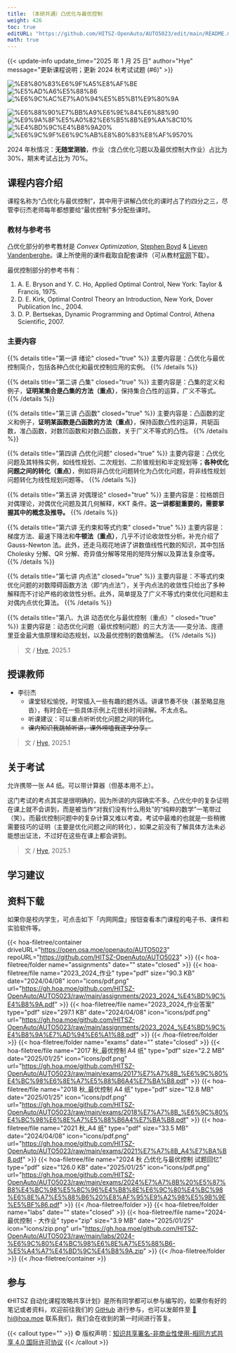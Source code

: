 ```yaml
---
title: （本研共通）凸优化与最优控制
weight: 426
toc: true
editURL: "https://github.com/HITSZ-OpenAuto/AUTO5023/edit/main/README.md"
math: true
---
```


{{< update-info update_time="2025 年 1 月 25 日" author="Hye" message="更新课程说明；更新 2024 秋考试试题 (#6)" >}}


<div class="img-div hx-mt-4 hx-flex-row hx-justify-start hx-items-center">

![%E8%80%83%E6%9F%A5%E8%AF%BE](https://img.shields.io/badge/%E8%80%83%E6%9F%A5%E8%AF%BE-green)
![%E5%AD%A6%E5%88%86](https://img.shields.io/badge/%E5%AD%A6%E5%88%86-2-moccasin)
![%E6%9C%AC%E7%A0%94%E5%85%B1%E9%80%9A](https://img.shields.io/badge/%E6%9C%AC%E7%A0%94%E5%85%B1%E9%80%9A-lightskyblue)

![%E6%88%90%E7%BB%A9%E6%9E%84%E6%88%90](https://img.shields.io/badge/%E6%88%90%E7%BB%A9%E6%9E%84%E6%88%90-gold)
![%E9%9A%8F%E5%A0%82%E6%B5%8B%E9%AA%8C10%](https://img.shields.io/badge/%E9%9A%8F%E5%A0%82%E6%B5%8B%E9%AA%8C-10%25-wheat)
![%E4%BD%9C%E4%B8%9A20%](https://img.shields.io/badge/%E4%BD%9C%E4%B8%9A-20%25-wheat)
![%E6%9C%9F%E6%9C%AB%E8%80%83%E8%AF%9570%](https://img.shields.io/badge/%E6%9C%9F%E6%9C%AB%E8%80%83%E8%AF%95-70%25-wheat)

</div>

2024 年秋情况：**无随堂测验**，作业（含凸优化习题以及最优控制大作业）占比为 30%，期末考试占比为 70%。

## 课程内容介绍

课程名称为“凸优化与最优控制”，其中用于讲解凸优化的课时占了约四分之三，尽管李衍杰老师每年都想要给“最优控制”多分配些课时。

### 教材与参考书

凸优化部分的参考教材是 *Convex Optimization*, [Stephen Boyd](http://www.stanford.edu/~boyd/) & [Lieven Vandenberghe](http://www.ee.ucla.edu/~vandenbe/)。课上所使用的课件截取自配套课件（可从教材[官网](https://web.stanford.edu/~boyd/cvxbook/)下载）。

最优控制部分的参考书有：

1. A. E. Bryson and Y. C. Ho, Applied Optimal Control, New York: Taylor & Francis, 1975.
2. D. E. Kirk, Optimal Control Theory an Introduction, New York, Dover Publication Inc., 2004.
3. D. P. Bertsekas, Dynamic Programming and Optimal Control, Athena Scientific, 2007.

### 主要内容

{{% details title="第一讲 绪论" closed="true" %}} 主要内容是：凸优化与最优控制简介，包括各种凸优化和最优控制应用的实例。 {{% /details %}}

{{% details title="第二讲 凸集" closed="true" %}} 主要内容是：凸集的定义和例子，**证明某集合是凸集的方法（重点）**，保持集合凸性的运算，广义不等式。 {{% /details %}}

{{% details title="第三讲 凸函数" closed="true" %}} 主要内容是：凸函数的定义和例子，**证明某函数是凸函数的方法（重点）**，保持函数凸性的运算，共轭函数，准凸函数，对数凹函数和对数凸函数，关于广义不等式的凸性。 {{% /details %}}

{{% details title="第四讲 凸优化问题" closed="true" %}} 主要内容是：凸优化问题及其特殊实例，如线性规划、二次规划、二阶锥规划和半定规划等；**各种优化问题之间的转化（重点）**，例如将非凸优化问题转化为凸优化问题，将非线性规划问题转化为线性规划问题等。 {{% /details %}}

{{% details title="第五讲 对偶理论" closed="true" %}} 主要内容是：拉格朗日对偶理论，对偶优化问题及其几何解释，KKT 条件。**这一讲都挺重要的，需要掌握其中的概念及推导。** {{% /details %}}

{{% details title="第六讲 无约束和等式约束" closed="true" %}} 主要内容是：梯度方法、最速下降法和**牛顿法（重点）**，几乎不讨论收敛性分析。补充介绍了 Gauss-Newton 法。此外，还走马观花地讲了讲数值线性代数的知识，其中包括 Cholesky 分解、QR 分解、奇异值分解等常用的矩阵分解以及算法复杂度等。 {{% /details %}}

{{% details title="第七讲 内点法" closed="true" %}} 主要内容是：不等式约束优化问题的对数障碍函数方法（即“内点法”），关于内点法的收敛性只给出了多种解释而不讨论严格的收敛性分析。此外，简单提及了广义不等式约束优化问题和主对偶内点优化算法。 {{% /details %}}

{{% details title="第八、九讲 动态优化与最优控制（重点）" closed="true" %}} 主要内容是：动态优化问题（最优控制问题）的三大方法——变分法、庞德里亚金最大值原理和动态规划，以及最优控制的数值解法。 {{% /details %}}

> 文 / [Hye](https://github.com/Co-ding-Man), 2025.1

## 授课教师

- 李衍杰
  - 课堂轻松愉悦，时常插入一些有趣的题外话。讲课节奏不快（甚至略显拖沓），有时会在一些具体示例上花很长时间讲解。不太点名。
  - 听课建议：可以重点听听优化问题之间的转化。
  - ~~课内知识我跳帧听讲，课外唠嗑我逐字分享。~~

> 文 / [Hye](https://github.com/Co-ding-Man), 2025.1

<!-- ## 关于作业 -->

## 关于考试

允许携带一张 A4 纸。可以带计算器（但基本用不上）。

这门考试的考点其实是很明确的，因为所讲的内容确实不多。凸优化中的复杂证明在课上就不会讲到，而是被当作“对我们没有什么用处”的“纯粹的数学”一笔带过（笑）。而最优控制问题中的复杂计算又难以考查。考试中最难的也就是一些稍微需要技巧的证明（主要是优化问题之间的转化），如果之前没有了解具体方法未必能想出证法，不过好在这些在课上都会讲到。

> 文 / [Hye](https://github.com/Co-ding-Man), 2025.1

## 学习建议

## 资料下载

如果你是校内学生，可点击如下「内网网盘」按钮查看本门课程的电子书、课件和实验软件等。

{{< hoa-filetree/container driveURL="https://open.osa.moe/openauto/AUTO5023" repoURL="https://github.com/HITSZ-OpenAuto/AUTO5023" >}}
  {{< hoa-filetree/folder name="assignments" date="" state="closed" >}}
    {{< hoa-filetree/file name="2023_2024_作业" type="pdf" size="90.3 KB" date="2024/04/08" icon="icons/pdf.png" url="https://gh.hoa.moe/github.com/HITSZ-OpenAuto/AUTO5023/raw/main/assignments/2023_2024_%E4%BD%9C%E4%B8%9A.pdf" >}}
    {{< hoa-filetree/file name="2023_2024_作业答案" type="pdf" size="297.1 KB" date="2024/04/08" icon="icons/pdf.png" url="https://gh.hoa.moe/github.com/HITSZ-OpenAuto/AUTO5023/raw/main/assignments/2023_2024_%E4%BD%9C%E4%B8%9A%E7%AD%94%E6%A1%88.pdf" >}}
  {{< /hoa-filetree/folder >}}
  {{< hoa-filetree/folder name="exams" date="" state="closed" >}}
    {{< hoa-filetree/file name="2017 秋_最优控制 A4 纸" type="pdf" size="2.2 MB" date="2025/01/25" icon="icons/pdf.png" url="https://gh.hoa.moe/github.com/HITSZ-OpenAuto/AUTO5023/raw/main/exams/2017%E7%A7%8B_%E6%9C%80%E4%BC%98%E6%8E%A7%E5%88%B6A4%E7%BA%B8.pdf" >}}
    {{< hoa-filetree/file name="2018 秋_最优控制 A4 纸" type="pdf" size="12.8 MB" date="2025/01/25" icon="icons/pdf.png" url="https://gh.hoa.moe/github.com/HITSZ-OpenAuto/AUTO5023/raw/main/exams/2018%E7%A7%8B_%E6%9C%80%E4%BC%98%E6%8E%A7%E5%88%B6A4%E7%BA%B8.pdf" >}}
    {{< hoa-filetree/file name="2021 秋_A4 纸" type="pdf" size="33.5 MB" date="2024/04/08" icon="icons/pdf.png" url="https://gh.hoa.moe/github.com/HITSZ-OpenAuto/AUTO5023/raw/main/exams/2021%E7%A7%8B_A4%E7%BA%B8.pdf" >}}
    {{< hoa-filetree/file name="2024 秋 凸优化与最优控制 试题回忆" type="pdf" size="126.0 KB" date="2025/01/25" icon="icons/pdf.png" url="https://gh.hoa.moe/github.com/HITSZ-OpenAuto/AUTO5023/raw/main/exams/2024%E7%A7%8B%20%E5%87%B8%E4%BC%98%E5%8C%96%E4%B8%8E%E6%9C%80%E4%BC%98%E6%8E%A7%E5%88%B6%20%E8%AF%95%E9%A2%98%E5%9B%9E%E5%BF%86.pdf" >}}
  {{< /hoa-filetree/folder >}}
  {{< hoa-filetree/folder name="labs" date="" state="closed" >}}
    {{< hoa-filetree/file name="2024-最优控制 - 大作业" type="zip" size="3.9 MB" date="2025/01/25" icon="icons/zip.png" url="https://gh.hoa.moe/github.com/HITSZ-OpenAuto/AUTO5023/raw/main/labs/2024-%E6%9C%80%E4%BC%98%E6%8E%A7%E5%88%B6-%E5%A4%A7%E4%BD%9C%E4%B8%9A.zip" >}}
  {{< /hoa-filetree/folder >}}
{{< /hoa-filetree/container >}}

## 参与

《HITSZ 自动化课程攻略共享计划》是所有同学都可以参与编写的，如果你有好的笔记或者资料，欢迎前往我们的 [GitHub](https://github.com/HITSZ-OpenAuto) 进行参与，也可以发邮件至 [📮hi@hoa.moe](mailto:hi@hoa.moe) 联系我们，我们会在收到的第一时间进行答复。

{{< callout type="" >}}
  © 版权声明：[知识共享署名-非商业性使用-相同方式共享 4.0 国际许可协议](https://creativecommons.org/licenses/by-nc-sa/4.0/)
{{< /callout >}}
